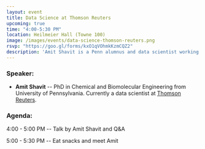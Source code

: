 ```yaml
---
layout: event
title: Data Science at Thomson Reuters
upcoming: true
time: "4:00-5:30 PM"
location: Heilmeier Hall (Towne 100)
image: /images/events/data-science-thomson-reuters.png
rsvp: "https://goo.gl/forms/kxO1qVOhmkKzmCQZ2"
description: 'Amit Shavit is a Penn alumnus and data scientist working in Boston. Come learn about what a career in data science at Thomson Reuters looks like and how to transition into a data science career. All students and community members are welcome.'
---
```


### Speaker:

- **Amit Shavit** -- PhD in Chemical and Biomolecular Engineering from University of Pennsylvania. Currently a data scientist at [Thomson Reuters](https://www.thomsonreuters.com/).

### Agenda:

4:00 - 5:00 PM -- Talk by Amit Shavit and Q&A

5:00 - 5:30 PM -- Eat snacks and meet Amit
